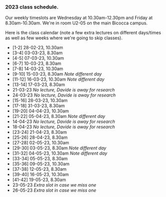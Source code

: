 ### 2023 class schedule.

Our weekly timeslots are Wednesday at 10.30am-12.30pm and Friday at 8.30am-10.30am. We're in room U2-05 on the main Bicocca campus.

Here is the class calendar (note a few extra lectures on different days/times as well as few weeks where we're going to skip classes).

 - [1-2] 28-02-23, 10.30am
 - [3-4] 03-03-23, 8.30am
 - [4-5] 07-03-23, 10.30am
 - [6-7] 10-03-23, 8.30am
 - [7-8] 14-03-23, 10.30am
 - [9-10] 15-03-23, 8.30am *Note different day*
 - [11-12] 16-03-23, 10.30am *Note different day*
 - [13-14] 17-03-23, 8.30am
 - 21-03-23 *No lecture, Davide is away for research*
 - 24-03-23 *No lecture, Davide is away for research*
 - [15-16] 28-03-23, 10.30am
 - [17-18] 31-03-23, 8.30am
 - [19-20] 04-04-23, 10.30am
 - [21-22] 05-04-23, 8.30am *Note different day*
 - 14-04-23 *No lecture, Davide is away for research*
 - 18-04-23 *No lecture, Davide is away for research*
 - [23-24] 21-04-23, 8.30am
 - [25-26] 28-04-23, 8.30am
 - [27-28] 02-05-23, 10.30am
 - [29-30] 03-05-23, 8.30am *Note different day*
 - [31-32] 04-05-23, 10.30am *Note different day*
 - [33-34] 05-05-23, 8.30am
 - [35-36] 09-05-23, 10.30am
 - [37-38] 12-05-23, 8.30am
 - [39-40] 16-05-23, 10.30am
 - [41-42] 19-05-23, 8.30am
 - 23-05-23 *Extra slot in case we miss one*
 - 26-05-23 *Extra slot in case we miss one*
